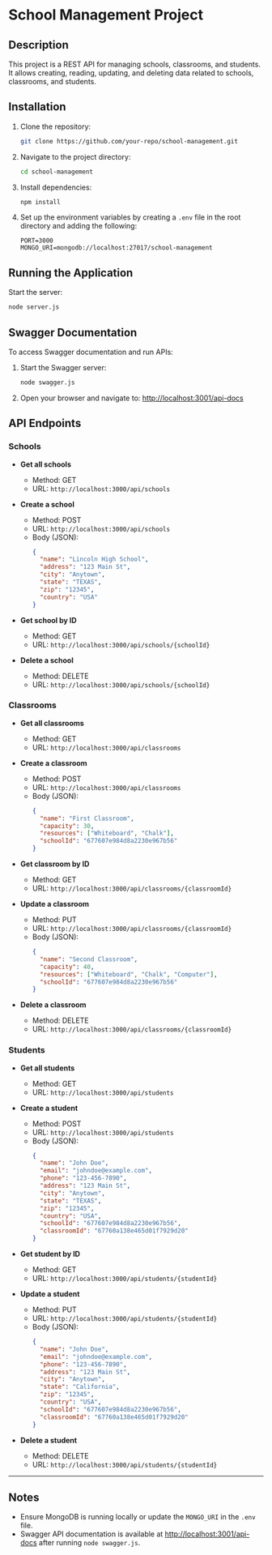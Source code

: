 # School Management Project

## Description
This project is a REST API for managing schools, classrooms, and students. It allows creating, reading, updating, and deleting data related to schools, classrooms, and students.

## Installation
1. Clone the repository:
   ```bash
   git clone https://github.com/your-repo/school-management.git
   ```

2. Navigate to the project directory:
   ```bash
   cd school-management
   ```

3. Install dependencies:
   ```bash
   npm install
   ```

4. Set up the environment variables by creating a `.env` file in the root directory and adding the following:
   ```env
   PORT=3000
   MONGO_URI=mongodb://localhost:27017/school-management
   ```

## Running the Application
Start the server:
```bash
node server.js
```

## Swagger Documentation
To access Swagger documentation and run APIs:
1. Start the Swagger server:
   ```bash
   node swagger.js
   ```
2. Open your browser and navigate to:
   [http://localhost:3001/api-docs](http://localhost:3001/api-docs)

## API Endpoints

### Schools
- **Get all schools**
  - Method: GET
  - URL: `http://localhost:3000/api/schools`

- **Create a school**
  - Method: POST
  - URL: `http://localhost:3000/api/schools`
  - Body (JSON):
    ```json
    {
      "name": "Lincoln High School",
      "address": "123 Main St",
      "city": "Anytown",
      "state": "TEXAS",
      "zip": "12345",
      "country": "USA"
    }
    ```

- **Get school by ID**
  - Method: GET
  - URL: `http://localhost:3000/api/schools/{schoolId}`

- **Delete a school**
  - Method: DELETE
  - URL: `http://localhost:3000/api/schools/{schoolId}`

### Classrooms
- **Get all classrooms**
  - Method: GET
  - URL: `http://localhost:3000/api/classrooms`

- **Create a classroom**
  - Method: POST
  - URL: `http://localhost:3000/api/classrooms`
  - Body (JSON):
    ```json
    {
      "name": "First Classroom",
      "capacity": 30,
      "resources": ["Whiteboard", "Chalk"],
      "schoolId": "677607e984d8a2230e967b56"
    }
    ```

- **Get classroom by ID**
  - Method: GET
  - URL: `http://localhost:3000/api/classrooms/{classroomId}`

- **Update a classroom**
  - Method: PUT
  - URL: `http://localhost:3000/api/classrooms/{classroomId}`
  - Body (JSON):
    ```json
    {
      "name": "Second Classroom",
      "capacity": 40,
      "resources": ["Whiteboard", "Chalk", "Computer"],
      "schoolId": "677607e984d8a2230e967b56"
    }
    ```

- **Delete a classroom**
  - Method: DELETE
  - URL: `http://localhost:3000/api/classrooms/{classroomId}`

### Students
- **Get all students**
  - Method: GET
  - URL: `http://localhost:3000/api/students`

- **Create a student**
  - Method: POST
  - URL: `http://localhost:3000/api/students`
  - Body (JSON):
    ```json
    {
      "name": "John Doe",
      "email": "johndoe@example.com",
      "phone": "123-456-7890",
      "address": "123 Main St",
      "city": "Anytown",
      "state": "TEXAS",
      "zip": "12345",
      "country": "USA",
      "schoolId": "677607e984d8a2230e967b56",
      "classroomId": "67760a138e465d01f7929d20"
    }
    ```

- **Get student by ID**
  - Method: GET
  - URL: `http://localhost:3000/api/students/{studentId}`

- **Update a student**
  - Method: PUT
  - URL: `http://localhost:3000/api/students/{studentId}`
  - Body (JSON):
    ```json
    {
      "name": "John Doe",
      "email": "johndoe@example.com",
      "phone": "123-456-7890",
      "address": "123 Main St",
      "city": "Anytown",
      "state": "California",
      "zip": "12345",
      "country": "USA",
      "schoolId": "677607e984d8a2230e967b56",
      "classroomId": "67760a138e465d01f7929d20"
    }
    ```

- **Delete a student**
  - Method: DELETE
  - URL: `http://localhost:3000/api/students/{studentId}`

---

## Notes
- Ensure MongoDB is running locally or update the `MONGO_URI` in the `.env` file.
- Swagger API documentation is available at [http://localhost:3001/api-docs](http://localhost:3001/api-docs) after running `node swagger.js`.

